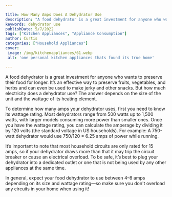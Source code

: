 ```yaml
---

title: How Many Amps Does A Dehydrator Use
description: "A food dehydrator is a great investment for anyone who wants to preserve their food for longer. It’s an effective way to preserve ...get the full scoop"
keywords: dehydrator use
publishDate: 5/7/2022
tags: ["Kitchen Appliances", "Appliance Consumption"]
author: Curtis
categories: ["Household Appliances"]
cover: 
 image: /img/kitchenappliances/61.webp
 alt: 'one personal kitchen appliances thats found its true home'

---
```


A food dehydrator is a great investment for anyone who wants to preserve their food for longer. It’s an effective way to preserve fruits, vegetables, and herbs and can even be used to make jerky and other snacks. But how much electricity does a dehydrator use? The answer depends on the size of the unit and the wattage of its heating element.

To determine how many amps your dehydrator uses, first you need to know its wattage rating. Most dehydrators range from 500 watts up to 1,500 watts, with larger models consuming more power than smaller ones. Once you have the wattage rating, you can calculate the amperage by dividing it by 120 volts (the standard voltage in US households). For example: A 750-watt dehydrator would use 750/120 = 6.25 amps of power while running. 

It’s important to note that most household circuits are only rated for 15 amps, so if your dehydrator draws more than that it may trip the circuit breaker or cause an electrical overload. To be safe, it’s best to plug your dehydrator into a dedicated outlet or one that is not being used by any other appliances at the same time. 

In general, expect your food dehydrator to use between 4–8 amps depending on its size and wattage rating—so make sure you don't overload any circuits in your home when using it!
